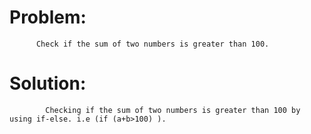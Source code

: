 # Problem:
          Check if the sum of two numbers is greater than 100.

# Solution:
            Checking if the sum of two numbers is greater than 100 by using if-else. i.e (if (a+b>100) ).